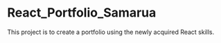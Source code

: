 # React_Portfolio_Samarua
This project is to create a portfolio using the newly acquired React skills.
